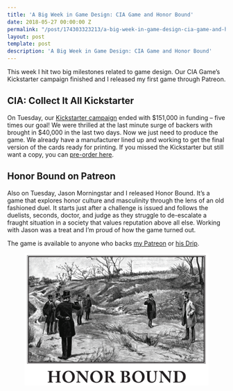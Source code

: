 ```yaml
---
title: 'A Big Week in Game Design: CIA Game and Honor Bound'
date: 2018-05-27 00:00:00 Z
permalink: "/post/174303323213/a-big-week-in-game-design-cia-game-and-honor"
layout: post
template: post
description: 'A Big Week in Game Design: CIA Game and Honor Bound'
---
```


<p>This week I hit two big milestones related to game design. Our CIA Game’s Kickstarter campaign finished and I released my first game through Patreon.</p><h2>CIA: Collect It All Kickstarter</h2><p>On Tuesday, our <a href="https://www.kickstarter.com/projects/mmasnick/cia-collect-it-all">Kickstarter campaign</a> ended with $151,000 in funding – five times our goal! We were thrilled at the last minute surge of backers with brought in $40,000 in the last two days. Now we just need to produce the game. We already have a manufacturer lined up and working to get the final version of the cards ready for printing. If you missed the Kickstarter but still want a copy, you can <a href="https://www.techdirt.com/ciagame">pre-order here</a>.</p><h2>Honor Bound on Patreon</h2><p>Also on Tuesday, Jason Morningstar and I released Honor Bound. It’s a game that explores honor culture and masculinity through the lens of an old fashioned duel. It starts just after a challenge is issued and follows the duelists, seconds, doctor, and judge as they struggle to de-escalate a fraught situation in a society that values reputation above all else. Working with Jason was a treat and I’m proud of how the game turned out.</p><p>The game is available to anyone who backs <a href="https://www.patreon.com/randylubin">my Patreon</a> or <a href="https://d.rip/bullypulpitgames">his Drip</a>.</p><figure class="tmblr-full" data-orig-height="992" data-orig-width="1374"><img src="/images/0ad642849f2d1832d21e16e1ca0964370cf7661f2a82dea6f8125817b3f9106e.png" data-orig-height="992" data-orig-width="1374"></figure>